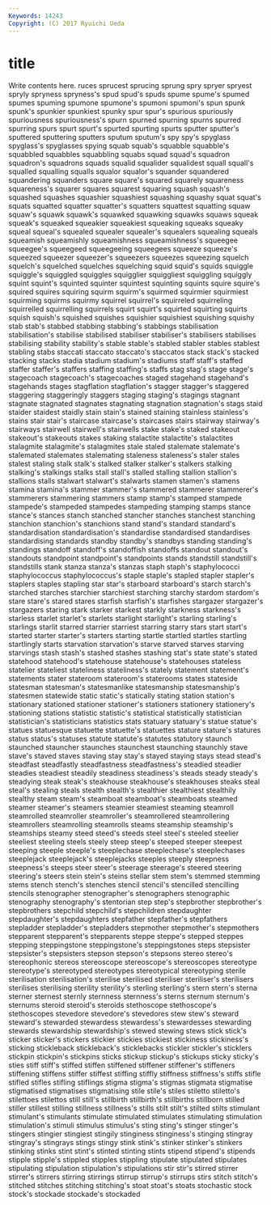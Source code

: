```yaml
---
Keywords: 14243 
Copyright: (C) 2017 Ryuichi Ueda
---
```


# title

Write contents here.
ruces
sprucest sprucing sprung spry spryer spryest spryly spryness spryness's spud
spud's spuds spume spume's spumed spumes spuming spumone spumone's spumoni
spumoni's spun spunk spunk's spunkier spunkiest spunky spur spur's spurious
spuriously spuriousness spuriousness's spurn spurned spurning spurns spurred spurring spurs
spurt spurt's spurted spurting spurts sputter sputter's sputtered sputtering sputters
sputum sputum's spy spy's spyglass spyglass's spyglasses spying squab squab's
squabble squabble's squabbled squabbles squabbling squabs squad squad's squadron squadron's
squadrons squads squalid squalider squalidest squall squall's squalled squalling squalls
squalor squalor's squander squandered squandering squanders square square's squared squarely
squareness squareness's squarer squares squarest squaring squash squash's squashed squashes
squashier squashiest squashing squashy squat squat's squats squatted squatter squatter's
squatters squattest squatting squaw squaw's squawk squawk's squawked squawking squawks
squaws squeak squeak's squeaked squeakier squeakiest squeaking squeaks squeaky squeal
squeal's squealed squealer squealer's squealers squealing squeals squeamish squeamishly squeamishness
squeamishness's squeegee squeegee's squeegeed squeegeeing squeegees squeeze squeeze's squeezed squeezer
squeezer's squeezers squeezes squeezing squelch squelch's squelched squelches squelching squid
squid's squids squiggle squiggle's squiggled squiggles squigglier squiggliest squiggling squiggly
squint squint's squinted squinter squintest squinting squints squire squire's squired
squires squiring squirm squirm's squirmed squirmier squirmiest squirming squirms squirmy
squirrel squirrel's squirreled squirreling squirrelled squirrelling squirrels squirt squirt's squirted
squirting squirts squish squish's squished squishes squishier squishiest squishing squishy
stab stab's stabbed stabbing stabbing's stabbings stabilisation stabilisation's stabilise stabilised
stabiliser stabiliser's stabilisers stabilises stabilising stability stability's stable stable's stabled
stabler stables stablest stabling stabs staccati staccato staccato's staccatos stack
stack's stacked stacking stacks stadia stadium stadium's stadiums staff staff's
staffed staffer staffer's staffers staffing staffing's staffs stag stag's stage
stage's stagecoach stagecoach's stagecoaches staged stagehand stagehand's stagehands stages stagflation
stagflation's stagger stagger's staggered staggering staggeringly staggers staging staging's stagings
stagnant stagnate stagnated stagnates stagnating stagnation stagnation's stags staid staider
staidest staidly stain stain's stained staining stainless stainless's stains stair
stair's staircase staircase's staircases stairs stairway stairway's stairways stairwell stairwell's
stairwells stake stake's staked stakeout stakeout's stakeouts stakes staking stalactite
stalactite's stalactites stalagmite stalagmite's stalagmites stale staled stalemate stalemate's stalemated
stalemates stalemating staleness staleness's staler stales stalest staling stalk stalk's
stalked stalker stalker's stalkers stalking stalking's stalkings stalks stall stall's
stalled stalling stallion stallion's stallions stalls stalwart stalwart's stalwarts stamen
stamen's stamens stamina stamina's stammer stammer's stammered stammerer stammerer's stammerers
stammering stammers stamp stamp's stamped stampede stampede's stampeded stampedes stampeding
stamping stamps stance stance's stances stanch stanched stancher stanches stanchest
stanching stanchion stanchion's stanchions stand stand's standard standard's standardisation standardisation's
standardise standardised standardises standardising standards standby standby's standbys standing standing's
standings standoff standoff's standoffish standoffs standout standout's standouts standpoint standpoint's
standpoints stands standstill standstill's standstills stank stanza stanza's stanzas staph
staph's staphylococci staphylococcus staphylococcus's staple staple's stapled stapler stapler's staplers
staples stapling star star's starboard starboard's starch starch's starched starches
starchier starchiest starching starchy stardom stardom's stare stare's stared stares
starfish starfish's starfishes stargazer stargazer's stargazers staring stark starker starkest
starkly starkness starkness's starless starlet starlet's starlets starlight starlight's starling
starling's starlings starlit starred starrier starriest starring starry stars start
start's started starter starter's starters starting startle startled startles startling
startlingly starts starvation starvation's starve starved starves starving starvings stash
stash's stashed stashes stashing stat's state state's stated statehood statehood's
statehouse statehouse's statehouses stateless statelier stateliest stateliness stateliness's stately statement
statement's statements stater stateroom stateroom's staterooms states stateside statesman statesman's
statesmanlike statesmanship statesmanship's statesmen statewide static static's statically stating station
station's stationary stationed stationer stationer's stationers stationery stationery's stationing stations
statistic statistic's statistical statistically statistician statistician's statisticians statistics stats statuary
statuary's statue statue's statues statuesque statuette statuette's statuettes stature stature's
statures status status's statuses statute statute's statutes statutory staunch staunched
stauncher staunches staunchest staunching staunchly stave stave's staved staves staving
stay stay's stayed staying stays stead stead's steadfast steadfastly steadfastness
steadfastness's steadied steadier steadies steadiest steadily steadiness steadiness's steads steady
steady's steadying steak steak's steakhouse steakhouse's steakhouses steaks steal steal's
stealing steals stealth stealth's stealthier stealthiest stealthily stealthy steam steam's
steamboat steamboat's steamboats steamed steamer steamer's steamers steamier steamiest steaming
steamroll steamrolled steamroller steamroller's steamrollered steamrollering steamrollers steamrolling steamrolls steams
steamship steamship's steamships steamy steed steed's steeds steel steel's steeled
steelier steeliest steeling steels steely steep steep's steeped steeper steepest
steeping steeple steeple's steeplechase steeplechase's steeplechases steeplejack steeplejack's steeplejacks steeples
steeply steepness steepness's steeps steer steer's steerage steerage's steered steering
steering's steers stein stein's steins stellar stem stem's stemmed stemming
stems stench stench's stenches stencil stencil's stencilled stencilling stencils stenographer
stenographer's stenographers stenographic stenography stenography's stentorian step step's stepbrother stepbrother's
stepbrothers stepchild stepchild's stepchildren stepdaughter stepdaughter's stepdaughters stepfather stepfather's stepfathers
stepladder stepladder's stepladders stepmother stepmother's stepmothers stepparent stepparent's stepparents steppe
steppe's stepped steppes stepping steppingstone steppingstone's steppingstones steps stepsister stepsister's
stepsisters stepson stepson's stepsons stereo stereo's stereophonic stereos stereoscope stereoscope's
stereoscopes stereotype stereotype's stereotyped stereotypes stereotypical stereotyping sterile sterilisation sterilisation's
sterilise sterilised steriliser steriliser's sterilisers sterilises sterilising sterility sterility's sterling
sterling's stern stern's sterna sterner sternest sternly sternness sternness's sterns
sternum sternum's sternums steroid steroid's steroids stethoscope stethoscope's stethoscopes stevedore
stevedore's stevedores stew stew's steward steward's stewarded stewardess stewardess's stewardesses
stewarding stewards stewardship stewardship's stewed stewing stews stick stick's sticker
sticker's stickers stickier stickies stickiest stickiness stickiness's sticking stickleback stickleback's
sticklebacks stickler stickler's sticklers stickpin stickpin's stickpins sticks stickup stickup's
stickups sticky sticky's sties stiff stiff's stiffed stiffen stiffened stiffener
stiffener's stiffeners stiffening stiffens stiffer stiffest stiffing stiffly stiffness stiffness's
stiffs stifle stifled stifles stifling stiflings stigma stigma's stigmas stigmata
stigmatise stigmatised stigmatises stigmatising stile stile's stiles stiletto stiletto's stilettoes
stilettos still still's stillbirth stillbirth's stillbirths stillborn stilled stiller stillest
stilling stillness stillness's stills stilt stilt's stilted stilts stimulant stimulant's
stimulants stimulate stimulated stimulates stimulating stimulation stimulation's stimuli stimulus stimulus's
sting sting's stinger stinger's stingers stingier stingiest stingily stinginess stinginess's
stinging stingray stingray's stingrays stings stingy stink stink's stinker stinker's
stinkers stinking stinks stint stint's stinted stinting stints stipend stipend's
stipends stipple stipple's stippled stipples stippling stipulate stipulated stipulates stipulating
stipulation stipulation's stipulations stir stir's stirred stirrer stirrer's stirrers stirring
stirrings stirrup stirrup's stirrups stirs stitch stitch's stitched stitches stitching
stitching's stoat stoat's stoats stochastic stock stock's stockade stockade's stockaded
